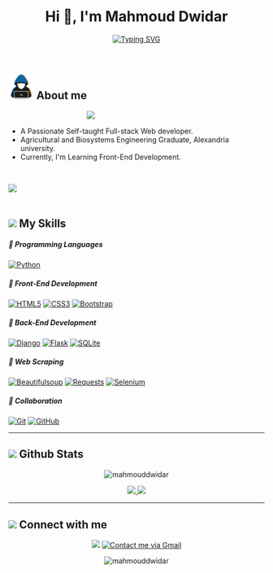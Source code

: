 <h1 align="center">Hi 👋, I'm Mahmoud Dwidar</h1>

<p align="center">
<a href="https://git.io/typing-svg"><img src="https://readme-typing-svg.demolab.com?font=Fira+Code&pause=1000&center=true&width=435&lines=Welcome+To+My+GitHub+Profile" alt="Typing SVG" /></a>
</p>


<br>


## <picture><img src = "https://github.com/0xAbdulKhalid/0xAbdulKhalid/raw/main/assets/mdImages/about_me.gif" width = 50px></picture> **About me**

<picture> <img align="right" src="https://media.tenor.com/NOYF3f82b_gAAAAC/programmer.gif" width = 350px></picture>

<br>

- A Passionate Self-taught Full-stack Web developer.
- Agricultural and Biosystems Engineering Graduate, Alexandria university.
- Currently, I'm Learning Front-End Development.

<br>

<img src="https://user-images.githubusercontent.com/73097560/115834477-dbab4500-a447-11eb-908a-139a6edaec5c.gif"><br><br>

<h2><img src = "https://media2.giphy.com/media/QssGEmpkyEOhBCb7e1/giphy.gif?cid=ecf05e47a0n3gi1bfqntqmob8g9aid1oyj2wr3ds3mg700bl&rid=giphy.gif" width ="30"> My Skills</f2> 


##### 💪 Programming Languages
<a href="#"><img alt="Python" src="https://img.shields.io/badge/Python-FFD43B?style=for-the-badge&logo=python&logoColor=blue"></a>


##### 💪 Front-End Development
<a href="#"><img src="https://img.shields.io/badge/HTML5-E34F26?style=for-the-badge&logo=html5&logoColor=white" alt="HTML5"></a>
<a href="#"><img src="https://img.shields.io/badge/CSS3-1572B6?style=for-the-badge&logo=css3&logoColor=white" alt="CSS3"></a>
<a href="#"><img src="https://img.shields.io/badge/bootstrap-6a329f?style=for-the-badge&logo=bootstrap&logoColor=violet" alt="Bootstrap"></a>


##### 💪 Back-End Development
<a href="#"><img src="https://img.shields.io/badge/django-274e13?style=for-the-badge&logo=django&logoColor=White" alt="Django"></a>
<a href="#"><img src="https://img.shields.io/badge/flask-ffffff?style=for-the-badge&logo=flask&logoColor=black" alt="Flask"></a>
<a href="#"><img src="https://img.shields.io/badge/sqlite-0078D4?style=for-the-badge&logo=sqlite&logoColor=white" alt="SQLite"></a>


##### 💪 Web Scraping
<a href="#"><img alt="Beautifulsoup" src="https://img.shields.io/badge/beautifulsoup-3d85c6?style=for-the-badge&logo=beautifulsoup&logoColor=black"></a>
<a href="#"><img alt="Requests" src="https://img.shields.io/badge/requests-3d85c6?style=for-the-badge&logo=requests&logoColor=black"></a>
<a href="#"><img alt="Selenium" src="https://img.shields.io/badge/Selenium-bcbcbc?style=for-the-badge&logo=Selenium&logoColor=black"></a>


##### 💪 Collaboration
<a href="#"><img alt="Git" src="https://img.shields.io/badge/GIT-E44C30?style=for-the-badge&logo=git&logoColor=white"></a>
<a href="#"><img alt="GitHub" src="https://img.shields.io/badge/GitHub-100000?style=for-the-badge&logo=github&logoColor=white"></a>

<hr>
    
<h2><img src = "https://media.giphy.com/media/iY8CRBdQXODJSCERIr/giphy.gif" width ="35"> Github Stats </h2>

<p align="center">
<img align="center" src="https://github-readme-stats.vercel.app/api/top-langs?username=mahmouddwidar&show_icons=true&theme=gruvbox&locale=en&layout=compact" alt="mahmouddwidar" />
</p>

<p align="center">      
<a href="https://github.com/mahmouddwidar">
<img width="49.5%" src="https://github-readme-stats.vercel.app/api?username=mahmouddwidar&show_icons=true&theme=gruvbox&hide_border=true" />
<img width="49.5%" src="https://github-readme-streak-stats.herokuapp.com/?user=mahmouddwidar&theme=gruvbox&hide_border=true" />
</a>
</p>


<hr>


<h2> <img src='https://raw.githubusercontent.com/ShahriarShafin/ShahriarShafin/main/Assets/handshake.gif' width="80"> Connect with me </h2>

<p align="center">
<a href="https://www.linkedin.com/in/mahmoud-dwidar-2000/" target='_blank'><img src="https://img.shields.io/badge/linkedin-0077B5.svg?style=for-the-badge&logo=linkedin&logoColor=ffffff"/></a> 
<a href="mailto:mahmouddwidar23@gmail.com"><img src="https://img.shields.io/badge/Gmail-D14836?style=for-the-badge&logo=gmail&logoColor=white" alt="Contact me via Gmail"/></a>

<p align="center">
<p align="center"> <img src="https://komarev.com/ghpvc/?username=mahmouddwidar&label=Profile%20views&color=0e75b6&style=flat" alt="mahmouddwidar" /> </p>
</p>
      


